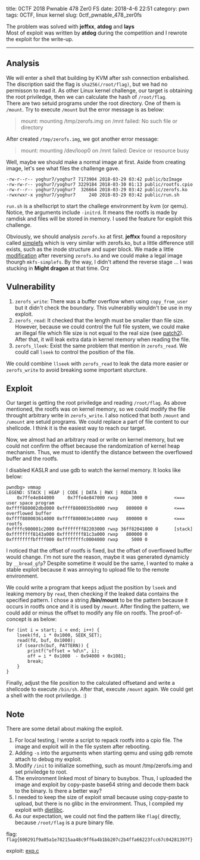 title: 0CTF 2018 Pwnable 478 Zer0 FS
date: 2018-4-6 22:51
category: pwn
tags: 0CTF, linux kernel
slug: 0ctf_pwnable_478_zer0fs

The problem was solved with **jeffxx**, **atdog** and **lays**  
Most of exploit was written by **atdog** during the competition and I rewrote the exploit for the write-up.  

* * *

## Analysis

We will enter a shell that building by KVM after ssh connection enbalished. The discription said the flag is `sha256(/root/flag)`, but we had no permisson to read it. As other Linux kernel challenge, our target is obtaining the root priviledge, then we can calculate the hash of `/root/flag`.  
There are two setuid programs under the root directory. One of them is `/mount`. Try to execute `/mount` but the error message is as below:

> mount: mounting /tmp/zerofs.img on /mnt failed: No such file or directory

After created `/tmp/zerofs.img`, we got another error message:

> mount: mounting /dev/loop0 on /mnt failed: Device or resource busy

Well, maybe we should make a normal image at first. Aside from creating image, let's see what files the challenge gave.

```
-rw-r--r-- yoghur7/yoghur7 7173904 2018-03-29 03:42 public/bzImage
-rw-rw-r-- yoghur7/yoghur7 3229184 2018-03-30 01:13 public/rootfs.cpio
-rw-r--r-- yoghur7/yoghur7  326664 2018-03-29 03:42 public/zerofs.ko
-rwxrwxr-x yoghur7/yoghur7     240 2018-03-29 03:42 public/run.sh
```

`run.sh` is a shellscript to start the challege environment by kvm (or qemu). Notice, the arguments include `-initrd`. It means the rootfs is made by ramdisk and files will be stored in memory. I used the feature for exploit this challenge.  

Obviously, we should analysis `zerofs.ko` at first. **jeffxx** found a repository called [simplefs](https://github.com/psankar/simplefs) which is very similar with zerofs.ko, but a little difference still exists, such as the inode structure and super block. We made a little [modification]({filename}/exp/0001-make-zerofs-image.patch) after reversing `zerofs.ko` and we could make a legal image thourgh `mkfs-simplefs`. By the way, I didn't attend the reverse stage ... I was stucking in **Might dragon** at that time. Orz  

## Vulnerability

1. `zerofs_write`: There was a buffer overflow when using `copy_from_user` but it didn't check the boundary. This vulnerabiliy wouldn't be use in my exploit.
2. `zerofs_read`: It checked that the length must be smaller than file size. However, because we could control the full file system, we could make an illegal file which file size is not equal to the real size (see [patch2]({filename}/exp/0002-illegal-size.patch)). After that, it will leak extra data in kernel memory when reading the file.
3. `zerofs_lleek`: Exist the same problem that mention in `zerofs_read`. We could call `lseek` to control the position of the file.

We could combine `llseek` with `zerofs_read` to leak the data more easier or `zerofs_write` to avoid breaking some important sturcture.  


## Exploit

Our target is getting the root priviledge and reading `/root/flag`. As above mentioned, the rootfs was on kernel memory, so we could modify the file throught arbitrary write in `zerofs_write`. I also noticed that both `/mount` and `/umount` are setuid programs. We could replace a part of file content to our shellcode. I think it is the easiest way to reach our target.  

Now, we almost had an arbitrary read or write on kernel memory, but we could not confirm the offset because the randomization of kernel heap mechanism. Thus, we must to identify the distance between the overflowed buffer and the rootfs.  

I disabled KASLR and use gdb to watch the kernel memory. It looks like below:

```
pwndbg> vmmap
LEGEND: STACK | HEAP | CODE | DATA | RWX | RODATA
    0x7ffe4e844000     0x7ffe4e847000 rwxp     3000 0          <=== user space program
0xffff880002dbd000 0xffff8800035bd000 rwxp   800000 0          <=== overflowed buffer
0xffff880003614000 0xffff880003e14000 rwxp   800000 0          <=== rootfs
0xffffc900001c2000 0xffffffff82203000 rwxp 36ff82041000 0      [stack]
0xffffffff8143a000 0xffffffff81c3a000 rwxp   800000 0
0xffffffffbffff000 0xffffffffc0004000 rwxp     5000 0
```

I noticed that the offset of rootfs is fixed, but the offset of overflowed buffer would change. I'm not sure the reason, maybe it was generated dynamicly by `__bread_gfp`? Despite sometime it would be the same, I wanted to make a stable exploit because it was annoying to upload file to the remote environment.  

We could write a program that keeps adjust the position by `lseek` and leaking memory by `read`, then checking if the leaked data contains the specified pattern. I chose a string **/bin/mount** to be the pattern because it occurs in rootfs once and it is used by `/mount`. After finding the pattern, we could add or minus the offset to modify any file on rootfs. The proof-of-concept is as below:

```
for (int i = start; i < end; i++) {
    lseek(fd, i * 0x1000, SEEK_SET);
    read(fd, buf, 0x1000);
    if (search(buf, PATTERN)) {
        printf("offset = %d\n", i);
        off = i * 0x1000  - 0x94000 + 0x1081;
        break;
    }
}
```

Finally, adjust the file position to the calculated offsetand and write a shellcode to execute `/bin/sh`. After that, execute `/mount` again. We could get a shell with the root priviledge. :)

## Note

There are some detail about making the exploit.

1. For local testing, I wrote a script to repack rootfs into a cpio file. The image and exploit will in the file system after rebooting.
2. Adding `-s` into the arguments when starting qemu and using gdb remote attach to debug my exploit.
3. Modify `/init` to initialize something, such as mount /tmp/zerofs.img and set priviledge to root.
4. The environment linked most of binary to busybox. Thus, I uploaded the image and exploit by copy-paste base64 string and decode them back to the binary. Is there a better way?
5. I needed to keep the size of exploit small because using copy-paste to upload, but there is no glibc in the environment. Thus, I compiled my exploit with [dietlibc](https://www.fefe.de/dietlibc/).
6. As our expectation, we could not find the pattern like `flag{` directly, because `/root/flag` is a pure binary file.

flag: `flag{600291f9a05a1e78215aa48c9ff6a4b1bb207c2b4ffa66223fcc67c04281397f}`  

exploit: [exp.c]({filename}/exp/zerofs.c)  
